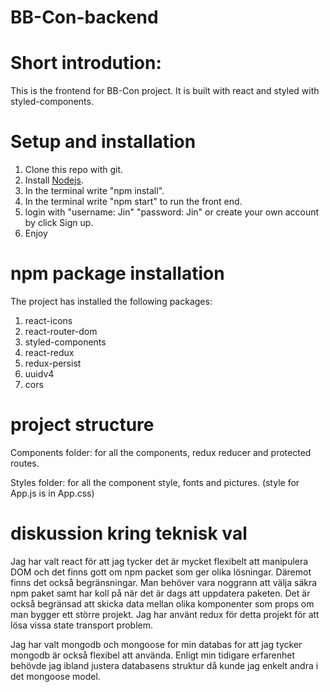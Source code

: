 # BB-Con-backend

# Short introdution:
This is the frontend for BB-Con project. It is built with react and styled with styled-components. 

# Setup and installation
1. Clone this repo with git.
2. Install [Nodejs](https://nodejs.org/en/).
3. In the terminal write "npm install".
4. In the terminal write "npm start" to run the front end. 
5. login with "username: Jin" "password: Jin" or create your own account by click Sign up.
6. Enjoy

# npm package installation
The project has installed the following packages:
1. react-icons
2. react-router-dom
3. styled-components
4. react-redux
5. redux-persist
6. uuidv4
7. cors

# project structure
Components folder: for all the components, redux reducer and protected routes.

Styles folder: for all the component style, fonts and pictures. (style for App.js is in App.css)

# diskussion kring teknisk val 
Jag har valt react för att jag tycker det är mycket flexibelt att manipulera DOM och det finns gott om npm packet som ger olika lösningar. Däremot finns det också begränsningar. Man behöver vara noggrann att välja säkra npm paket samt har koll på när det är dags att uppdatera paketen. Det är också begränsad att skicka data mellan olika komponenter som props om man bygger ett större projekt. Jag har använt redux för detta projekt för att lösa vissa state transport problem. 

Jag har valt mongodb och mongoose for min databas for att jag tycker mongodb är också flexibel att använda. Enligt min tidigare erfarenhet behövde jag ibland justera databasens struktur då kunde jag enkelt andra i det mongoose model.